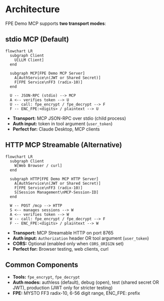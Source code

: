 # Architecture

FPE Demo MCP supports **two transport modes**:

## stdio MCP (Default)
```mermaid
flowchart LR
  subgraph Client
    U[LLM Client]
  end

  subgraph MCP[FPE Demo MCP Server]
    A[AuthService\n(JWT or Shared Secret)]
    F[FPE Service\nFF3 (radix-10)]
  end

  U -- JSON-RPC (stdio) --> MCP
  A <-- verifies token --> U
  U -- call: fpe_encrypt / fpe_decrypt --> F
  F -- ENC_FPE:<digits> / plaintext --> U
```

- **Transport:** MCP JSON-RPC over stdio (child process)
- **Auth input:** token in tool argument (`user_token`)
- **Perfect for:** Claude Desktop, MCP clients

## HTTP MCP Streamable (Alternative)
```mermaid
flowchart LR
  subgraph Client
    W[Web Browser / curl]
  end

  subgraph HTTP[FPE Demo MCP HTTP Server]
    A[AuthService\n(JWT or Shared Secret)]
    F[FPE Service\nFF3 (radix-10)]
    S[Session Management\nMCP-Session-ID]
  end

  W -- POST /mcp --> HTTP
  S <-- manages sessions --> W
  A <-- verifies token --> W
  W -- call: fpe_encrypt / fpe_decrypt --> F
  F -- ENC_FPE:<digits> / plaintext --> W
```

- **Transport:** MCP Streamable HTTP on port 8765
- **Auth input:** `Authorization` header OR tool argument (`user_token`)
- **CORS:** Optional (enabled only when `CORS_ORIGIN` set)
- **Perfect for:** Browser testing, web clients, curl

## Common Components
- **Tools:** `fpe_encrypt`, `fpe_decrypt`
- **Auth modes:** authless (default), debug (open), test (shared secret OR JWT), production (JWT only for stricter testing)
- **FPE:** MYSTO FF3 radix-10, 6-56 digit range, ENC_FPE: prefix
